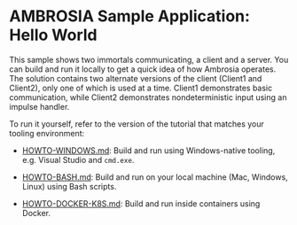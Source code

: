 
AMBROSIA Sample Application: Hello World
========================================

This sample shows two immortals communicating, a client and a server. You can build and run it locally to get a quick idea of how Ambrosia operates. The solution contains two alternate versions of the client (Client1 and Client2), only one of which is used at a time.  Client1 demonstrates basic communication, while Client2 demonstrates nondeterministic input using an impulse handler.

To run it yourself, refer to the version of the tutorial that matches
your tooling environment:

 * [HOWTO-WINDOWS.md](./HOWTO-WINDOWS.md): Build and run using
   Windows-native tooling, e.g. Visual Studio and `cmd.exe`.

 * [HOWTO-BASH.md](./HOWTO-BASH.md): Build and run on your local
   machine (Mac, Windows, Linux) using Bash scripts.

 * [HOWTO-DOCKER-K8S.md](./HOWTO-DOCKER-K8S.md): Build and run inside
   containers using Docker.


